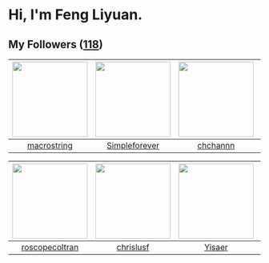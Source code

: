 # Hi, I'm Feng Liyuan.

## My Followers ([118](https://github.com/SunRunAway?tab=followers))

| <img src="https://avatars.githubusercontent.com/u/35601156?v=4" width="150" height="150" /> | <img src="https://avatars.githubusercontent.com/u/26863652?v=4" width="150" height="150" /> | <img src="https://avatars.githubusercontent.com/u/4281540?v=4" width="150" height="150" /> | <img src="https://avatars.githubusercontent.com/u/24202964?v=4" width="150" height="150" /> |
| :-----------------------------------------------------------------------------------------: | :-----------------------------------------------------------------------------------------: | :----------------------------------------------------------------------------------------: | :-----------------------------------------------------------------------------------------: |
|                        [macrostring](https://github.com/macrostring)                        |                      [Simpleforever](https://github.com/Simpleforever)                      |                           [chchannn](https://github.com/chchannn)                          |                        [hazelnutsgz](https://github.com/hazelnutsgz)                        |

| <img src="https://avatars.githubusercontent.com/u/24416962?v=4" width="150" height="150" /> | <img src="https://avatars.githubusercontent.com/u/1543151?v=4" width="150" height="150" /> | <img src="https://avatars.githubusercontent.com/u/13427348?v=4" width="150" height="150" /> | <img src="https://avatars.githubusercontent.com/u/1907938?v=4" width="150" height="150" /> |
| :-----------------------------------------------------------------------------------------: | :----------------------------------------------------------------------------------------: | :-----------------------------------------------------------------------------------------: | :----------------------------------------------------------------------------------------: |
|                     [roscopecoltran](https://github.com/roscopecoltran)                     |                          [chrislusf](https://github.com/chrislusf)                         |                             [Yisaer](https://github.com/Yisaer)                             |                             [pingyu](https://github.com/pingyu)                            |